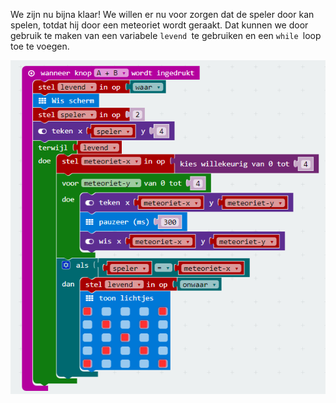 We zijn nu bijna klaar! We willen er nu voor zorgen dat de speler door kan spelen, totdat hij door een meteoriet wordt geraakt. Dat kunnen we door gebruik te maken van een variabele `levend `te gebruiken en een `while `loop toe te voegen.

![](/assets/loop_tot_af.png)

